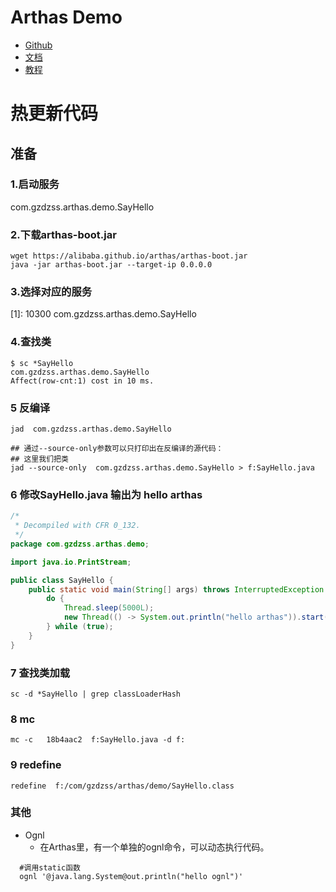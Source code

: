 # Arthas Demo

- [Github](https://github.com/alibaba/arthas) 
- [文档](https://alibaba.github.io/arthas/)
- [教程](https://alibaba.github.io/arthas/arthas-tutorials?language=cn&id=arthas-advanced)

# 热更新代码

## 准备


### 1.启动服务
 
com.gzdzss.arthas.demo.SayHello

### 2.下载arthas-boot.jar
```shell
wget https://alibaba.github.io/arthas/arthas-boot.jar
java -jar arthas-boot.jar --target-ip 0.0.0.0
```
### 3.选择对应的服务
 [1]: 10300 com.gzdzss.arthas.demo.SayHello
 
 
### 4.查找类
```shell
$ sc *SayHello
com.gzdzss.arthas.demo.SayHello
Affect(row-cnt:1) cost in 10 ms.
```
### 5 反编译
```shell
jad  com.gzdzss.arthas.demo.SayHello

## 通过--source-only参数可以只打印出在反编译的源代码：
## 这里我们把类
jad --source-only  com.gzdzss.arthas.demo.SayHello > f:SayHello.java
```


### 6 修改SayHello.java 输出为 hello arthas
```java
/*
 * Decompiled with CFR 0_132.
 */
package com.gzdzss.arthas.demo;

import java.io.PrintStream;

public class SayHello {
    public static void main(String[] args) throws InterruptedException {
        do {
            Thread.sleep(5000L);
            new Thread(() -> System.out.println("hello arthas")).start();
        } while (true);
    }
}

```

### 7  查找类加载
```shell 
sc -d *SayHello | grep classLoaderHash
```

### 8  mc
```shell 
mc -c   18b4aac2  f:SayHello.java -d f:
```

### 9 redefine
```shell 
redefine  f:/com/gzdzss/arthas/demo/SayHello.class
```


### 其他

- Ognl
    - 在Arthas里，有一个单独的ognl命令，可以动态执行代码。
    
```shell
  #调用static函数
  ognl '@java.lang.System@out.println("hello ognl")'
```
  